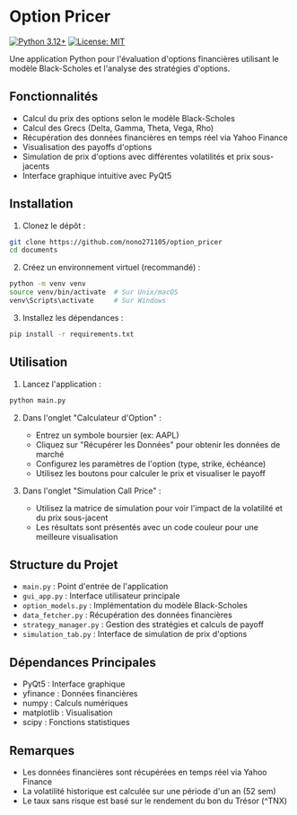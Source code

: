 # Option Pricer
[![Python 3.12+](https://img.shields.io/badge/python-3.12+-blue.svg)](https://www.python.org/downloads/) [![License: MIT](https://img.shields.io/badge/License-MIT-yellow.svg)](https://opensource.org/licenses/MIT)

Une application Python pour l'évaluation d'options financières utilisant le modèle Black-Scholes et l'analyse des stratégies d'options.

## Fonctionnalités

- Calcul du prix des options selon le modèle Black-Scholes
- Calcul des Grecs (Delta, Gamma, Theta, Vega, Rho)
- Récupération des données financières en temps réel via Yahoo Finance
- Visualisation des payoffs d'options
- Simulation de prix d'options avec différentes volatilités et prix sous-jacents
- Interface graphique intuitive avec PyQt5

## Installation

1. Clonez le dépôt :
```sh
git clone https://github.com/nono271105/option_pricer
cd documents
```

2. Créez un environnement virtuel (recommandé) :
```sh
python -m venv venv
source venv/bin/activate  # Sur Unix/macOS
venv\Scripts\activate     # Sur Windows
```

3. Installez les dépendances :
```sh
pip install -r requirements.txt
```

## Utilisation

1. Lancez l'application :
```sh
python main.py
```

2. Dans l'onglet "Calculateur d'Option" :
   - Entrez un symbole boursier (ex: AAPL)
   - Cliquez sur "Récupérer les Données" pour obtenir les données de marché
   - Configurez les paramètres de l'option (type, strike, échéance)
   - Utilisez les boutons pour calculer le prix et visualiser le payoff

3. Dans l'onglet "Simulation Call Price" :
   - Utilisez la matrice de simulation pour voir l'impact de la volatilité et du prix sous-jacent
   - Les résultats sont présentés avec un code couleur pour une meilleure visualisation

## Structure du Projet

- `main.py` : Point d'entrée de l'application
- `gui_app.py` : Interface utilisateur principale
- `option_models.py` : Implémentation du modèle Black-Scholes
- `data_fetcher.py` : Récupération des données financières
- `strategy_manager.py` : Gestion des stratégies et calculs de payoff
- `simulation_tab.py` : Interface de simulation de prix d'options

## Dépendances Principales

- PyQt5 : Interface graphique
- yfinance : Données financières
- numpy : Calculs numériques
- matplotlib : Visualisation
- scipy : Fonctions statistiques

## Remarques

- Les données financières sont récupérées en temps réel via Yahoo Finance
- La volatilité historique est calculée sur une période d'un an (52 sem)
- Le taux sans risque est basé sur le rendement du bon du Trésor (^TNX)
